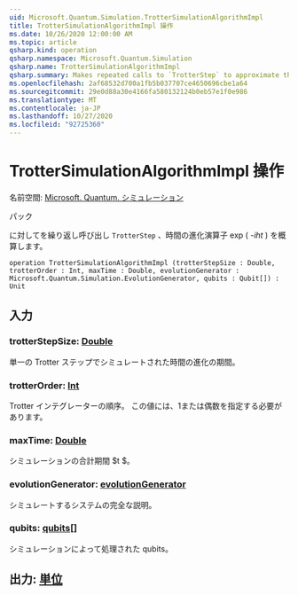 ```yaml
---
uid: Microsoft.Quantum.Simulation.TrotterSimulationAlgorithmImpl
title: TrotterSimulationAlgorithmImpl 操作
ms.date: 10/26/2020 12:00:00 AM
ms.topic: article
qsharp.kind: operation
qsharp.namespace: Microsoft.Quantum.Simulation
qsharp.name: TrotterSimulationAlgorithmImpl
qsharp.summary: Makes repeated calls to `TrotterStep` to approximate the time-evolution operator exp(_-iHt_).
ms.openlocfilehash: 2af68532d700a1fb5b037707ce4650696cbe1a64
ms.sourcegitcommit: 29e0d88a30e4166fa580132124b0eb57e1f0e986
ms.translationtype: MT
ms.contentlocale: ja-JP
ms.lasthandoff: 10/27/2020
ms.locfileid: "92725360"
---
```

# <a name="trottersimulationalgorithmimpl-operation"></a>TrotterSimulationAlgorithmImpl 操作

名前空間: [Microsoft. Quantum. シミュレーション](xref:Microsoft.Quantum.Simulation)

パック [](https://nuget.org/packages/)


に対してを繰り返し呼び出し `TrotterStep` 、時間の進化演算子 exp ( _-iht_ ) を概算します。

```qsharp
operation TrotterSimulationAlgorithmImpl (trotterStepSize : Double, trotterOrder : Int, maxTime : Double, evolutionGenerator : Microsoft.Quantum.Simulation.EvolutionGenerator, qubits : Qubit[]) : Unit
```


## <a name="input"></a>入力

### <a name="trotterstepsize--double"></a>trotterStepSize: [Double](xref:microsoft.quantum.lang-ref.double)

単一の Trotter ステップでシミュレートされた時間の進化の期間。


### <a name="trotterorder--int"></a>trotterOrder: [Int](xref:microsoft.quantum.lang-ref.int)

Trotter インテグレーターの順序。 この値には、1または偶数を指定する必要があります。


### <a name="maxtime--double"></a>maxTime: [Double](xref:microsoft.quantum.lang-ref.double)

シミュレーションの合計期間 $t $。


### <a name="evolutiongenerator--evolutiongenerator"></a>evolutionGenerator: [evolutionGenerator](xref:Microsoft.Quantum.Simulation.EvolutionGenerator)

シミュレートするシステムの完全な説明。


### <a name="qubits--qubit"></a>qubits: [qubits](xref:microsoft.quantum.lang-ref.qubit)[]

シミュレーションによって処理された qubits。



## <a name="output--unit"></a>出力: [単位](xref:microsoft.quantum.lang-ref.unit)

